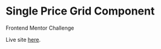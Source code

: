 # Single Price Grid Component


Frontend Mentor Challenge

Live site [here](https://zdavidson.github.io/single-price-grid-component/).
